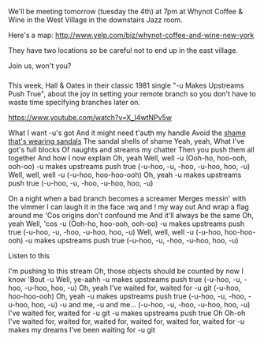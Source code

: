 We'll be meeting tomorrow (tuesday the 4th) at 7pm at Whynot Coffee & Wine in the West Village in the downstairs Jazz room.

Here's a map: http://www.yelp.com/biz/whynot-coffee-and-wine-new-york

They have two locations so be careful not to end up in the east village.

Join us, won't you?

#####
This week, Hall & Oates in their classic 1981 single "-u Makes Upstreams Push True", about the joy in setting your remote branch so you don't have to waste time specifying branches later on.

https://www.youtube.com/watch?v=X_I4wtNPv5w

What I want -u's got
And it might need t'auth my handle
Avoid the [shame that's wearing sandals](http://csvsoundsystem.us3.list-manage1.com/track/click?u=93591895dc074a74bb7667416&id=4e84c72f98&e=f649fb7443)
The sandal shells of shame
Yeah, yeah,
What I've got's full blocks
Of naughts and streams my chatter
Then you push them all together
And how I now explain
Oh, yeah
Well, well -u
(Ooh-ho, hoo-ooh, ooh-oo)
-u makes upstreams push true
(-u-hoo, -u, -hoo, -u-hoo, hoo, -u)
Well, well, well -u
(-u-hoo, hoo-hoo-ooh)
Oh, yeah
-u makes upstreams push true
(-u-hoo, -u, -hoo, -u-hoo, hoo, -u)

On a night when a bad branch becomes a screamer
Merges messin' with the vimmer
I can laugh it in the face
:wq and ! my way out
And wrap a flag around me
'Cos origins don't confound me
And it'll always be the same
Oh, yeah
Well, 'cos -u
(Ooh-ho, hoo-ooh, ooh-oo)
-u makes upstreams push true
(-u-hoo, -u, -hoo, -u-hoo, hoo, -u)
Well, well, well -u
(-u-hoo, hoo-hoo-ooh)
-u makes upstreams push true
(-u-hoo, -u, -hoo, -u-hoo, hoo, -u)

Listen to this

I'm pushing to this stream
Oh, those objects should be counted by now
I know
'Bout -u
Well, ye-aahh
-u makes upstreams push true
(-u-hoo, -u, -hoo, -u-hoo, hoo, -u)
Oh, yeah
I've waited for, waited for -u git
(-u-hoo, hoo-hoo-ooh)
Oh, yeah
-u makes upstreams push true
(-u-hoo, -u, -hoo, -u-hoo, hoo, -u)
-u and me, -u and me...
(-u-hoo, -u, -hoo, -u-hoo, hoo, -u)
I've waited for, waited for -u git
-u makes upstreams push true
Oh
Oh-oh
I've waited for, waited for, waited for, waited for, waited for, waited for
-u makes my dreams
I've been waiting for -u git